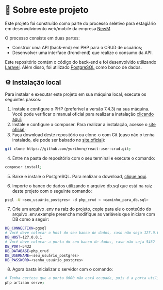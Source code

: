 # 📝 Sobre este projeto

Este projeto foi construído como parte do processo seletivo para estagiário em desenvolvimento web/mobile da empresa [NewM](https://newm.com.br/).

O processo consiste em duas partes:

- Construir uma API (back-end) em PHP para o CRUD de usuários;
- Desenvolver uma interface (frond-end) que realize o consumo da API.

Este repositório contém o código do back-end e foi desenvolvido utilizando [Laravel](https://laravel.com/). Além disso, foi utilizado [PostgreSQL](https://www.postgresql.org/) como banco de dados.

## ⚙️ Instalação local

Para instalar e executar este projeto em sua máquina local, execute os seguintes passos:

1) Instale e configure o PHP (preferível a versão 7.4.3) na sua máquina. Você pode verificar o manual oficial para realizar a instalação [clicando aqui](https://www.php.net/manual/pt_BR/install.php);
2) Instale e configure o composer. Para realizar a instalação, acesse o [site oficial](https://getcomposer.org/download/);
3) Faça download deste repositório ou clone-o com Git (caso não o tenha instalado, ele pode ser baixado no [site oficial](https://git-scm.com/)):

```bash
git clone https://github.com/yurihnrq/react-user-crud.git;
```

4) Entre na pasta do repositório com o seu terminal e execute o comando:

```bash
composer install;
```

5) Baixe e instale o PostgreSQL. Para realizar o download, [clique aqui](https://www.postgresql.org/download/).

6) Importe o banco de dados utilizando o arquivo db.sql que está na raiz deste projeto com o seguinte comando:

```bash
psql -U <seu_usuário_postgres> -d php_crud < <caminho_para_db.sql>
```

7) Crie um arquivo .env na raiz do projeto, copie para ele o conteúdo do arquivo .env.example preencha modifique as variáveis que iniciam com DB como a seguir:

```bash
DB_CONNECTION=pgsql
# Você deve colocar o host do seu banco de dados, caso não seja 127.0.0.1
DB_HOST=127.0.0.1 
# Você deve colocar a porta do seu banco de dados, caso não seja 5432
DB_PORT=5432
DB_DATABASE=php_crud
DB_USERNAME=<seu_usuário_postgres>
DB_PASSWORD=<senha_usuário_postgres>
```

8) Agora basta inicializar o servidor com o comando:
```bash
# Tenha certeza que a porta 8000 não está ocupada, pois é a porta utilizada pela aplicação front-end.
php artisan serve;
```
